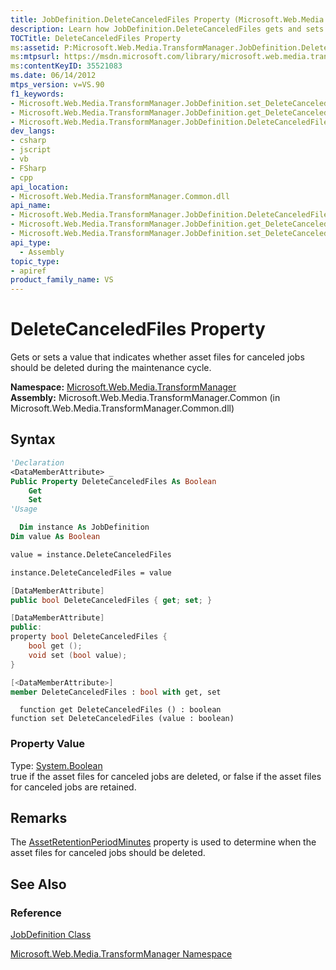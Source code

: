 ```yaml
---
title: JobDefinition.DeleteCanceledFiles Property (Microsoft.Web.Media.TransformManager)
description: Learn how JobDefinition.DeleteCanceledFiles gets and sets a value that indicates whether asset files for canceled jobs should be deleted during the maintenance cycle.
TOCTitle: DeleteCanceledFiles Property
ms:assetid: P:Microsoft.Web.Media.TransformManager.JobDefinition.DeleteCanceledFiles
ms:mtpsurl: https://msdn.microsoft.com/library/microsoft.web.media.transformmanager.jobdefinition.deletecanceledfiles(v=VS.90)
ms:contentKeyID: 35521083
ms.date: 06/14/2012
mtps_version: v=VS.90
f1_keywords:
- Microsoft.Web.Media.TransformManager.JobDefinition.set_DeleteCanceledFiles
- Microsoft.Web.Media.TransformManager.JobDefinition.get_DeleteCanceledFiles
- Microsoft.Web.Media.TransformManager.JobDefinition.DeleteCanceledFiles
dev_langs:
- csharp
- jscript
- vb
- FSharp
- cpp
api_location:
- Microsoft.Web.Media.TransformManager.Common.dll
api_name:
- Microsoft.Web.Media.TransformManager.JobDefinition.DeleteCanceledFiles
- Microsoft.Web.Media.TransformManager.JobDefinition.get_DeleteCanceledFiles
- Microsoft.Web.Media.TransformManager.JobDefinition.set_DeleteCanceledFiles
api_type:
  - Assembly
topic_type:
- apiref
product_family_name: VS
---
```


# DeleteCanceledFiles Property

Gets or sets a value that indicates whether asset files for canceled jobs should be deleted during the maintenance cycle.

**Namespace:**  [Microsoft.Web.Media.TransformManager](microsoft-web-media-transformmanager-namespace.md)  
**Assembly:**  Microsoft.Web.Media.TransformManager.Common (in Microsoft.Web.Media.TransformManager.Common.dll)

## Syntax

```vb
'Declaration
<DataMemberAttribute> _
Public Property DeleteCanceledFiles As Boolean
    Get
    Set
'Usage

  Dim instance As JobDefinition
Dim value As Boolean

value = instance.DeleteCanceledFiles

instance.DeleteCanceledFiles = value
```

```csharp
[DataMemberAttribute]
public bool DeleteCanceledFiles { get; set; }
```

```cpp
[DataMemberAttribute]
public:
property bool DeleteCanceledFiles {
    bool get ();
    void set (bool value);
}
```

``` fsharp
[<DataMemberAttribute>]
member DeleteCanceledFiles : bool with get, set
```

```jscript
  function get DeleteCanceledFiles () : boolean
function set DeleteCanceledFiles (value : boolean)
```

### Property Value

Type: [System.Boolean](https://msdn.microsoft.com/library/a28wyd50)  
true if the asset files for canceled jobs are deleted, or false if the asset files for canceled jobs are retained.  

## Remarks

The [AssetRetentionPeriodMinutes](jobdefinition-assetretentionperiodminutes-property-microsoft-web-media-transformmanager.md) property is used to determine when the asset files for canceled jobs should be deleted.

## See Also

### Reference

[JobDefinition Class](jobdefinition-class-microsoft-web-media-transformmanager.md)

[Microsoft.Web.Media.TransformManager Namespace](microsoft-web-media-transformmanager-namespace.md)
